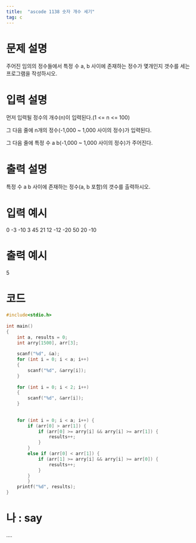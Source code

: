 ```yaml
---
title:  "ascode 1138 숫자 개수 세기"
tag: c
---
```


# 문제 설명
주어진 임의의 정수들에서 특정 수 a, b 사이에 존재하는 정수가 몇개인지 갯수를 세는 프로그램을 작성하시오.
# 입력 설명
먼저 입력될 정수의 개수(n)이 입력된다.(1 <= n <= 100)


그 다음 줄에 n개의 정수(-1,000 ~ 1,000 사이의 정수)가 입력된다.


그 다음 줄에 특정 수 a b(-1,000 ~ 1,000 사이의 정수)가 주어진다.
# 출력 설명
특정 수 a b 사이에 존재하는 정수(a, b 포함)의 갯수를 출력하시오.
# 입력 예시
0 -3 -10 3 45 21 12 -12 -20 50
20 -10
# 출력 예시
5
# 코드

```c
#include<stdio.h>
 
int main()
{
    int a, results = 0;
    int arry[1500], arr[3];
 
    scanf("%d", &a);
    for (int i = 0; i < a; i++)
    {
        scanf("%d", &arry[i]);
    }
 
    for (int i = 0; i < 2; i++)
    {
        scanf("%d", &arr[i]);
    }
  
 
    for (int i = 0; i < a; i++) {
        if (arr[0] > arr[1]) {
            if (arr[0] >= arry[i] && arry[i] >= arr[1]) {
                results++;
            }
        }
        else if (arr[0] < arr[1]) {
            if (arr[1] >= arry[i] && arry[i] >= arr[0]) {
                results++;
            }
        }
        }
    printf("%d", results);
}
```

# 나 : say
....
